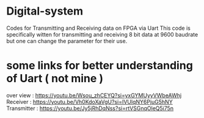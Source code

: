 # Digital-system
Codes for Transmitting and Receiving data on FPGA via Uart 
This code is specifically witten for transmitting and receiving 8 bit data at 9600 baudrate but one can change the parameter for their use.

# some links for better understanding of Uart ( not mine ) 
over view : https://youtu.be/Wsou_zhCEYQ?si=yxGYMUyyVWbeAWhj
Receiver : https://youtu.be/Vh0KdoXaVgU?si=IVUlqNY6PjuG5hNY
Transmitter : https://youtu.be/Jy5jRhDqNss?si=rtVSGnqOleQ5i75n
